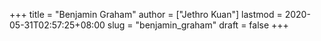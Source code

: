 +++
title = "Benjamin Graham"
author = ["Jethro Kuan"]
lastmod = 2020-05-31T02:57:25+08:00
slug = "benjamin_graham"
draft = false
+++
